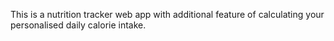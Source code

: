 This is a nutrition tracker web app with additional feature of calculating your personalised daily calorie intake.
